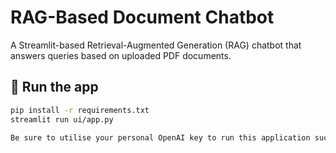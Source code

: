 # RAG-Based Document Chatbot

A Streamlit-based Retrieval-Augmented Generation (RAG) chatbot that answers queries based on uploaded PDF documents.

## 🔧 Run the app

```bash
pip install -r requirements.txt
streamlit run ui/app.py

Be sure to utilise your personal OpenAI key to run this application successfully. 

